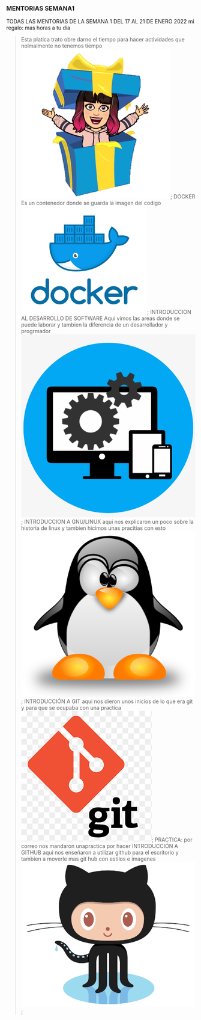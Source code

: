 ### MENTORIAS SEMANA1
TODAS LAS MENTORIAS DE LA SEMANA 1 DEL 17 AL 21 DE ENERO 2022
 mi regalo: mas horas a tu dia
>Esta platica trato obre darno el tiempo para hacer actividades que nolmalmente no tenemos tiempo
![Image](https://github.com/alexminmanzoolguin/MENTORIA1/blob/main/img/image001.png);
DOCKER
>Es un contenedor donde se guarda la imagen del codigo
![Image](https://github.com/alexminmanzoolguin/MENTORIA1/blob/main/img/docker.png);
INTRODUCCION AL DESARROLLO DE SOFTWARE
> Aqui vimos las areas donde se puede laborar y tambien la diferencia de un desarrollador y progrmador
![Image](https://github.com/alexminmanzoolguin/MENTORIA1/blob/main/img/desarrollodesof.png);
INTRODUCCION A GNU/LINUX
>aqui nos explicaron un poco sobre la historia de linux y tambien hicimos unas pracitias con esto
![Image](https://github.com/alexminmanzoolguin/MENTORIA1/blob/main/img/linux.png);
INTRODUCCIÓN  A GIT
>aqui nos dieron unos inicios de lo que era git y para que se ocupaba con una practica
![Image](https://github.com/alexminmanzoolguin/MENTORIA1/blob/main/img/git.png);
PRACTICA: por correo nos mandaron unapractica por hacer
INTRODUCCIÓN  A GITHUB
>aqui nos enseñaron a utilizar github para el escritorio y tambien a moverle mas git hub con estilos e imagenes
![Image](https://github.com/alexminmanzoolguin/MENTORIA1/blob/main/img/github.png);
